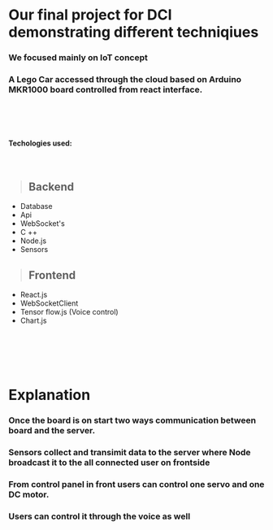 # Our final project for DCI demonstrating different techniqiues 
 ### We focused mainly on IoT concept 
 ### A Lego Car accessed through the cloud based on Arduino MKR1000 board controlled  from react interface.



<br>
<br>
<br>

 #### Techologies used:

<br>

>  ## Backend
- Database 
- Api
- WebSocket's
- C ++ 
- Node.js
- Sensors

>  ## Frontend
- React.js
- WebSocketClient
- Tensor flow.js (Voice control)
- Chart.js

<br>
<br>
<br>
<br>    

# Explanation

###  Once the board  is  on   start two ways communication between board and the server.
### **Sensors** collect and transimit data to  the server where Node broadcast it to the all connected user on frontside
###  From control panel in front  users can control one servo  and one DC motor.
###  Users can control it through the **voice**   as well

